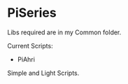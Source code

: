 PiSeries
========
Libs required are in my Common folder.

Current Scripts:
- PiAhri


Simple and Light Scripts.
